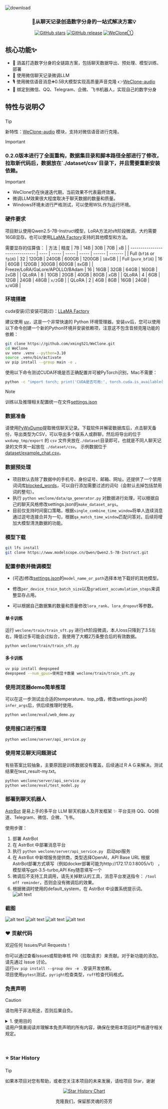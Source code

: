 ![download](https://github.com/user-attachments/assets/5842e84e-004f-4afd-9373-af64e9575b78)
<h3 align="center">🚀从聊天记录创造数字分身的一站式解决方案💡</h3>  

<div align="center">

[![GitHub stars](https://img.shields.io/github/stars/xming521/WeClone?style=for-the-badge&logo=github&label=Stars&logoColor=white&color=ffda65)](https://github.com/xming521/WeClone/stargazers)
[![GitHub release](https://img.shields.io/github/v/release/xming521/WeClone?style=for-the-badge&logo=github&label=Release&logoColor=white&color=06d094)](https://github.com/xming521/WeClone/releases)
<a href="https://qm.qq.com/cgi-bin/qm/qr?k=wNdgbOVT6oFOJ2wlMLsolUXErW9ESLpk&jump_from=webapi&authKey=z/reOp6YLyvR4Tl2k2nYMsLoMC3w9/99ucgKMX0oRGlxDV/WbYnvq2QxODoIkfxn" target="_blank">
  <img src="https://img.shields.io/badge/QQ群-708067078-12B7F5?style=for-the-badge&logo=qq&logoColor=white" alt="WeClone①" title="WeClone①">
</a>

</div>

## 核心功能✨
- 💫 涵盖打造数字分身的全链路方案，包括聊天数据导出、预处理、模型训练、部署
- 💬 使用微信聊天记录微调LLM
- 🎙️ 使用微信语音消息➕0.5B大模型实现高质量声音克隆 👉[WeClone-audio](https://github.com/xming521/WeClone/tree/master/WeClone-audio)
- 🔗 绑定到微信、QQ、Telegram、企微、飞书机器人，实现自己的数字分身

## 特性与说明📋

> [!TIP]
> 新特性：[WeClone-audio](https://github.com/xming521/WeClone/tree/master/WeClone-audio) 模块，支持对微信语音进行克隆。

> [!IMPORTANT]
> <h3>0.2.0版本进行了全面重构，数据集目录和脚本路径全部进行了修改，拉取新代码后，数据放在`./dataset/csv`目录下，并且需要重新安装依赖。</h3>


> [!IMPORTANT]
> - WeClone仍在快速迭代期，当前效果不代表最终效果。  
> - 微调LLM效果很大程度取决于聊天数据的数量和质量。   
> - Windows环境未进行严格测试，可以使用WSL作为运行环境。

### 硬件要求

项目默认使用Qwen2.5-7B-Instruct模型，LoRA方法对sft阶段微调，大约需要16GB显存。也可以使用[LLaMA Factory](https://github.com/hiyouga/LLaMA-Factory/blob/main/README_zh.md#%E6%A8%A1%E5%9E%8B)支持的其他模型和方法。

需要显存的估算值：
| 方法                             | 精度 |   7B  |  14B  |  30B  |   70B  |   `x`B  |
| ------------------------------- | ---- | ----- | ----- | ----- | ------ | ------- |
| Full (`bf16` or `fp16`)         |  32  | 120GB | 240GB | 600GB | 1200GB | `18x`GB |
| Full (`pure_bf16`)              |  16  |  60GB | 120GB | 300GB |  600GB |  `8x`GB |
| Freeze/LoRA/GaLore/APOLLO/BAdam |  16  |  16GB |  32GB |  64GB |  160GB |  `2x`GB |
| QLoRA                           |   8  |  10GB |  20GB |  40GB |   80GB |   `x`GB |
| QLoRA                           |   4  |   6GB |  12GB |  24GB |   48GB | `x/2`GB |
| QLoRA                           |   2  |   4GB |   8GB |  16GB |   24GB | `x/4`GB |


### 环境搭建
cuda安装(已安装可跳过)：[LLaMA Factory](https://llamafactory.readthedocs.io/zh-cn/latest/getting_started/installation.html#cuda)


建议使用 [uv](https://docs.astral.sh/uv/)，这是一个非常快速的 Python 环境管理器。安装uv后，您可以使用以下命令创建一个新的Python环境并安装依赖项，注意这不包含音频克隆功能的依赖：
```bash
git clone https://github.com/xming521/WeClone.git
cd WeClone
uv venv .venv --python=3.10
source .venv/bin/activate
uv pip install --group main -e . 
```

使用以下命令测试CUDA环境是否正确配置并可被PyTorch识别，Mac不需要：
```bash
python -c "import torch; print('CUDA是否可用:', torch.cuda.is_available());"
```

> [!NOTE]
> 训练以及推理相关配置统一在文件[settings.json](settings.json)


### 数据准备

请使用[PyWxDump](https://github.com/xaoyaoo/PyWxDump)提取微信聊天记录。下载软件并解密数据库后，点击聊天备份，导出类型为CSV，可以导出多个联系人或群聊，然后将导出的位于`wxdump_tmp/export` 的 `csv` 文件夹放在`./dataset`目录即可，也就是不同人聊天记录的文件夹一起放在 `./dataset/csv`。 示例数据位于[dataset/example_chat.csv](dataset/example_chat.csv)。

### 数据预处理

- 项目默认去除了数据中的手机号、身份证号、邮箱、网址。还提供了一个禁用词词库[blocked_words](dataset/blocked_words.json)，可以自行添加需要过滤的词句（会默认去掉包括禁用词的整句）。
- 执行 `python weclone/data/qa_generator.py` 对数据进行处理，可以根据自己的聊天风格修改settings.json的`make_dataset_args`。
- 目前仅支持时间窗口策略，根据`single_combine_time_window`将单人连续消息通过逗号连接合并为一句，根据`qa_match_time_window`匹配问答对。后续将增加大模型清洗数据的功能。

### 模型下载
```bash
git lfs install
git clone https://www.modelscope.cn/Qwen/Qwen2.5-7B-Instruct.git
```

### 配置参数并微调模型

- (可选)修改[settings.json](settings.json)的`model_name_or_path`选择本地下载好的其他模型。  

- 修改`per_device_train_batch_size`以及`gradient_accumulation_steps`来调整显存占用。  
- 可以根据自己数据集的数量和质量修改`lora_rank`、`lora_dropout`等参数。

#### 单卡训练

运行 `weclone/train/train_sft.py` 进行sft阶段微调，本人loss只降到了3.5左右，降低过多可能会过拟合，我使用了大概2万条整合后的有效数据。

```bash
python weclone/train/train_sft.py
```

#### 多卡训练

```bash
uv pip install deepspeed
deepspeed --num_gpus=使用显卡数量 weclone/train/train_sft.py
```

### 使用浏览器demo简单推理
可以在这一步测试出合适的temperature、top_p值，修改settings.json的`infer_args`后，供后续推理时使用。
```bash
python weclone/eval/web_demo.py
```

### 使用接口进行推理

```bash
python weclone/server/api_service.py
```

### 使用常见聊天问题测试
有些答案比较抽象，主要原因是训练数据没有覆盖，后续通过ＲＡＧ来解决。测试结果在test_result-my.txt。
```bash
python weclone/server/api_service.py
python weclone/eval/test_model.py
```

### 部署到聊天机器人


[AstrBot](https://github.com/AstrBotDevs/AstrBot) 是易上手的多平台 LLM 聊天机器人及开发框架 ✨ 平台支持 QQ、QQ频道、Telegram、微信、企微、飞书。      

使用步骤：
1. 部署 AstrBot
2. 在 AstrBot 中部署消息平台
3. 执行 `python weclone/server/api_service.py ` 启动api服务
4. 在 AstrBot 中新增服务提供商，类型选择OpenAI，API Base URL 根据AstrBot部署方式填写（例如docker部署可能为http://172.17.0.1:8005/v1） ，模型填写gpt-3.5-turbo,API Key随意填写一个
5. 微调后不支持工具调用，请先关掉默认的工具，消息平台发送指令： `/tool off reminder`，否则会没有微调后的效果。  
6. 根据微调时使用的default_system，在 AstrBot 中设置系统提示词。
![alt text](img/5.png)




### 截图

![alt text](img/4.jpg)
![alt text](img/1.png)
![alt text](img/2.png)
![alt text](img/3.png)


### ❤️ 贡献代码

欢迎任何 Issues/Pull Requests！

你可以通过查看Issues或帮助审核 PR（拉取请求）来贡献。对于新功能的添加，请先通过 Issue 讨论。   
运行`uv pip install --group dev -e .`安装开发依赖。   
项目使用`pytest`测试，`pyright`检查类型，`ruff`检查代码格式。


### 免责声明
> [!CAUTION]
> 请勿用于非法用途，否则后果自负。
<details>
<summary>1. 使用目的</summary>

* 本项目仅供学习交流使用，**请勿用于非法用途**，**请勿用于非法用途**，**请勿用于非法用途**，否则后果自负。
* 用户理解并同意，任何违反法律法规、侵犯他人合法权益的行为，均与本项目及其开发者无关，后果由用户自行承担。

2. 使用期限

* 您应该在下载保存使用本项目的24小时内，删除本项目的源代码和程序；超出此期限的任何使用行为，一概与本项目及其开发者无关。

3. 操作规范

* 本项目仅允许在授权情况下使用数据训练，严禁用于非法目的，否则自行承担所有相关责任；用户如因违反此规定而引发的任何法律责任，将由用户自行承担，与本项目及其开发者无关。
* 严禁用于窃取他人隐私，严禁用于窃取他人隐私，严禁用于窃取他人隐私，否则自行承担所有相关责任。

4. 免责声明接受

* 下载、保存、进一步浏览源代码或者下载安装、编译使用本程序，表示你同意本警告，并承诺遵守它;

5. 禁止用于非法测试或渗透

* 禁止利用本项目的相关技术从事非法测试或渗透，禁止利用本项目的相关代码或相关技术从事任何非法工作，如因此产生的一切不良后果与本项目及其开发者无关。
* 任何因此产生的不良后果，包括但不限于数据泄露、系统瘫痪、侵犯隐私等，均与本项目及其开发者无关，责任由用户自行承担。

6. 免责声明修改

* 本免责声明可能根据项目运行情况和法律法规的变化进行修改和调整。用户应定期查阅本页面以获取最新版本的免责声明，使用本项目时应遵守最新版本的免责声明。

7. 其他

* 除本免责声明规定外，用户在使用本项目过程中应遵守相关的法律法规和道德规范。对于因用户违反相关规定而引发的任何纠纷或损失，本项目及其开发者不承担任何责任。

* 请用户慎重阅读并理解本免责声明的所有内容，确保在使用本项目时严格遵守相关规定。

</details>
请用户慎重阅读并理解本免责声明的所有内容，确保在使用本项目时严格遵守相关规定。

<br>  
<br>  
<br>  

### ⭐ Star History
> [!TIP] 
> 如果本项目对您有帮助，或者您关注本项目的未来发展，请给项目 Star，谢谢 

<div align="center">

[![Star History Chart](https://api.star-history.com/svg?repos=xming521/WeClone&type=Date)](https://www.star-history.com/#xming521/WeClone&Date)

</div>


<div align="center"> 克隆我们，保留那灵魂的芬芳 </div>

